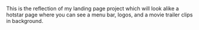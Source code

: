 This is the reflection of my landing page project which will look alike a hotstar page where you can see a menu bar, logos, and a movie trailer clips in background.

